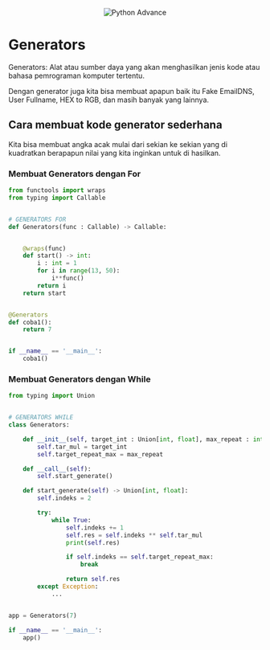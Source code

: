 <p align="center">
  <img src="https://i.ibb.co/QQ4cfsR/generator.png" alt="Python Advance">
</p>

# Generators

Generators: Alat atau sumber daya yang akan menghasilkan jenis kode atau bahasa pemrograman komputer tertentu.

Dengan generator juga kita bisa membuat apapun baik itu Fake EmailDNS, User Fullname, HEX to RGB, dan masih banyak yang lainnya.

## Cara membuat kode generator sederhana

Kita bisa membuat angka acak mulai dari sekian ke sekian yang di kuadratkan berapapun nilai yang kita inginkan untuk di hasilkan.

### Membuat Generators dengan For

```py
from functools import wraps
from typing import Callable


# GENERATORS FOR
def Generators(func : Callable) -> Callable:


    @wraps(func)
    def start() -> int:
        i : int = 1
        for i in range(13, 50):
            i**func()
        return i
    return start


@Generators
def coba1():
    return 7


if __name__ == '__main__':
    coba1()

```

### Membuat Generators dengan While

```py
from typing import Union


# GENERATORS WHILE
class Generators:

    def __init__(self, target_int : Union[int, float], max_repeat : int = 5) -> None:
        self.tar_mul = target_int
        self.target_repeat_max = max_repeat

    def __call__(self):
        self.start_generate()

    def start_generate(self) -> Union[int, float]:
        self.indeks = 2

        try:
            while True:
                self.indeks += 1
                self.res = self.indeks ** self.tar_mul
                print(self.res)

                if self.indeks == self.target_repeat_max:
                    break

                return self.res
        except Exception:
            ...


app = Generators(7)

if __name__ == '__main__':
    app()

```